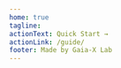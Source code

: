 ```yaml
---
home: true
tagline:
actionText: Quick Start →
actionLink: /guide/
footer: Made by Gaia-X Lab
---
```

